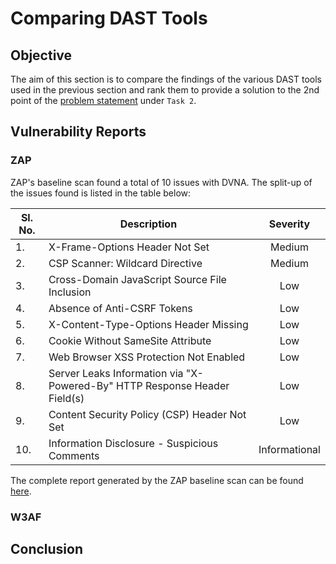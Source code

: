 # Comparing DAST Tools

## Objective

The aim of this section is to compare the findings of the various DAST tools used in the previous section and rank them to provide a solution to the 2nd point of the [problem statement](problem_statement.md) under `Task 2`.

## Vulnerability Reports

### ZAP

ZAP's baseline scan found a total of 10 issues with DVNA. The split-up of the issues found is listed in the table below:

| Sl. No. | Description                                                               |    Severity   |
|---------|---------------------------------------------------------------------------|:-------------:|
| 1.      | X-Frame-Options Header Not Set                                            |     Medium    |
| 2.      | CSP Scanner: Wildcard Directive                                           |     Medium    |
| 3.      | Cross-Domain JavaScript Source File Inclusion                             |      Low      |
| 4.      | Absence of Anti-CSRF Tokens                                               |      Low      |
| 5.      | X-Content-Type-Options Header Missing                                     |      Low      |
| 6.      | Cookie Without SameSite Attribute                                         |      Low      |
| 7.      | Web Browser XSS Protection Not Enabled                                    |      Low      |
| 8.      | Server Leaks Information via "X-Powered-By" HTTP Response Header Field(s) |      Low      |
| 9.      | Content Security Policy (CSP) Header Not Set                              |      Low      |
| 10.     | Information Disclosure - Suspicious Comments                              | Informational |

The complete report generated by the ZAP baseline scan can be found [here](https://github.com/ayushpriya10/dvna/blob/master/Task_Report/DAST%20Report/zap-report.html).

### W3AF

## Conclusion
